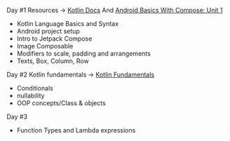 Day #1
Resources -> [Kotlin Docs](https://play.kotlinlang.org/byExample/01_introduction/01_Hello%20world) And [Android Basics With Compose: Unit 1](https://developer.android.com/courses/android-basics-compose/unit-1)
- Kotlin Language Basics and Syntax
- Android project setup
- Intro to Jetpack Compose
- Image Composable
- Modifiers to scale, padding and arrangements
- Texts, Box, Column, Row

Day #2
Kotlin fundamentals -> [Kotlin Fundamentals](https://developer.android.com/courses/android-basics-compose/unit-2)
- Conditionals
- nullability
- OOP concepts/Class & objects

Day #3
- Function Types and Lambda expressions
